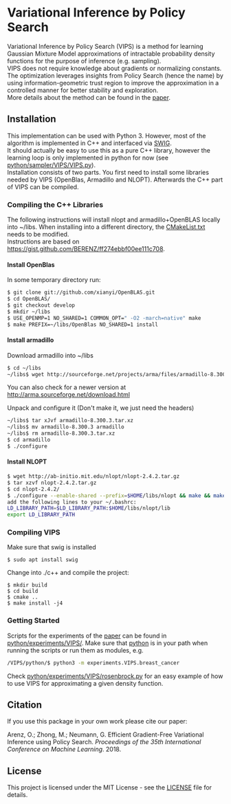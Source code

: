 # Variational Inference by Policy Search
Variational Inference by Policy Search (VIPS) is a method for learning Gaussian Mixture Model approximations of intractable probability density functions for the purpose of inference (e.g. sampling).<br>
VIPS does not require knowledge about gradients or normalizing constants. The optimization leverages insights from Policy Search (hence the name) by using information-geometric trust region to improve the approximation in a controlled manner for better stability and exploration.<br>
More details about the method can be found in the [paper](http://www.ausy.tu-darmstadt.de/uploads/Team/OlegArenz/VIPS.pdf).

## Installation
This implementation can be used with Python 3. However, most of the algorithm is implemented in C++ and interfaced via [SWIG](http://www.swig.org).<br>
It should actually be easy to use this as a pure C++ library, however the learning loop is only implemented in python for now (see [python/sampler/VIPS/VIPS.py](python/sampler/VIPS/VIPS.py)).<br>
Installation consists of two parts. You first need to install some libraries needed by VIPS (OpenBlas, Armadillo and NLOPT). Afterwards the C++ part of VIPS can be compiled.

### Compiling the C++ Libraries
The following instructions will install nlopt and armadillo+OpenBLAS locally into ~/libs.
When installing into a different directory, the [CMakeList.txt](CMakeList.txt) needs to be modified.<br>
Instructions are based on https://gist.github.com/BERENZ/ff274ebbf00ee111c708.

#### Install OpenBlas
In some temporary directory run:

```bash
$ git clone git://github.com/xianyi/OpenBLAS.git
$ cd OpenBLAS/
$ git checkout develop
$ mkdir ~/libs
$ USE_OPENMP=1 NO_SHARED=1 COMMON_OPT=" -O2 -march=native" make
$ make PREFIX=~/libs/OpenBlas NO_SHARED=1 install
```

#### Install armadillo
Download armadillo into ~/libs

```bash
$ cd ~/libs
~/libs$ wget http://sourceforge.net/projects/arma/files/armadillo-8.300.3.tar.xz
```
You can also check for a newer version at http://arma.sourceforge.net/download.html

Unpack and configure it (Don't make it, we just need the headers)

```bash
~/libs$ tar xJvf armadillo-8.300.3.tar.xz
~/libs$ mv armadillo-8.300.3 armadillo
~/libs$ rm armadillo-8.300.3.tar.xz
$ cd armadillo
$ ./configure
```

#### Install NLOPT
```bash
$ wget http://ab-initio.mit.edu/nlopt/nlopt-2.4.2.tar.gz
$ tar xzvf nlopt-2.4.2.tar.gz
$ cd nlopt-2.4.2/
$ ./configure --enable-shared --prefix=$HOME/libs/nlopt && make && make install
add the following lines to your ~/.bashrc:
LD_LIBRARY_PATH=$LD_LIBRARY_PATH:$HOME/libs/nlopt/lib
export LD_LIBRARY_PATH
```

### Compiling VIPS
Make sure that swig is installed

```
$ sudo apt install swig
```
Change into ./c++ and compile the project:

```
$ mkdir build
$ cd build
$ cmake ..
$ make install -j4
```

### Getting Started
Scripts for the experiments of the [paper](http://www.ausy.tu-darmstadt.de/uploads/Team/OlegArenz/VIPS.pdf) can be found in [python/experiments/VIPS/](python/experiments/VIPS/).
Make sure that [python](python) is in your path when running the scripts or run them as modules, e.g.
```bash
/VIPS/python/$ python3 -m experiments.VIPS.breast_cancer
```
Check [python/experiments/VIPS/rosenbrock.py](python/experiments/VIPS/rosenbrock.py) for an easy example of how to use VIPS for approximating a given density function.

## Citation
If you use this package in your own work please cite our paper:

Arenz, O.; Zhong, M.; Neumann, G. Efficient Gradient-Free Variational Inference using Policy Search. _Proceedings of the 35th International Conference on Machine Learning_. 2018.

## License
This project is licensed under the MIT License - see the [LICENSE](LICENSE) file for details.

